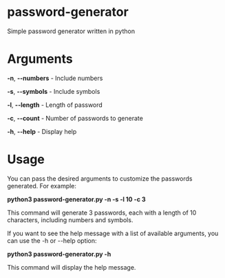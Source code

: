 # password-generator
Simple password generator written in python

# Arguments
**-n**, **--numbers** - Include numbers

**-s**, **--symbols** - Include symbols

**-l**, **--length** - Length of password

**-c**, **--count** - Number of passwords to generate

**-h**, **--help** - Display help


# Usage
You can pass the desired arguments to customize the passwords generated. For example:

**python3 password-generator.py -n -s -l 10 -c 3**


This command will generate 3 passwords, each with a length of 10 characters, including numbers and symbols.

If you want to see the help message with a list of available arguments, you can use the -h or --help option:

**python3 password-generator.py -h**

This command will display the help message.

